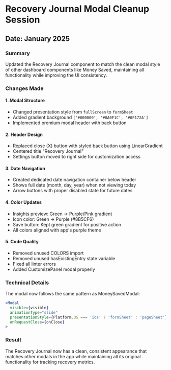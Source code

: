 # Recovery Journal Modal Cleanup Session

## Date: January 2025

### Summary
Updated the Recovery Journal component to match the clean modal style of other dashboard components like Money Saved, maintaining all functionality while improving the UI consistency.

### Changes Made

#### 1. Modal Structure
- Changed presentation style from `fullScreen` to `formSheet` 
- Added gradient background `['#000000', '#0A0F1C', '#0F172A']`
- Implemented premium modal header with back button

#### 2. Header Design
- Replaced close (X) button with styled back button using LinearGradient
- Centered title "Recovery Journal"
- Settings button moved to right side for customization access

#### 3. Date Navigation
- Created dedicated date navigation container below header
- Shows full date (month, day, year) when not viewing today
- Arrow buttons with proper disabled state for future dates

#### 4. Color Updates
- Insights preview: Green → Purple/Pink gradient
- Icon color: Green → Purple (#8B5CF6)
- Save button: Kept green gradient for positive action
- All colors aligned with app's purple theme

#### 5. Code Quality
- Removed unused COLORS import
- Removed unused hasExistingEntry state variable
- Fixed all linter errors
- Added CustomizePanel modal properly

### Technical Details

The modal now follows the same pattern as MoneySavedModal:
```jsx
<Modal
  visible={visible}
  animationType="slide"
  presentationStyle={Platform.OS === 'ios' ? 'formSheet' : 'pageSheet'}
  onRequestClose={onClose}
>
```

### Result
The Recovery Journal now has a clean, consistent appearance that matches other modals in the app while maintaining all its original functionality for tracking recovery metrics. 